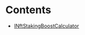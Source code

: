 

# Contents
- [INftStakingBoostCalculator](NftStakingBoostCalculator.sol/contract.INftStakingBoostCalculator.md)
